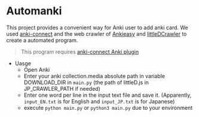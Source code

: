 # Automanki

This project provides a convenient way for Anki user to add anki card. We used [anki-connect](https://github.com/FooSoft/anki-connect) and the web crawler of [Ankieasy](https://github.com/ex860/Ankieasy) and [littleDCrawler](https://github.com/ex860/littleDCrawler) to create a automated program.

> This program requires [anki-connect Anki plugin](https://ankiweb.net/shared/info/2055492159)

- Uasge
  - Open Anki
  - Enter your anki collection.media absolute path in variable DOWNLOAD_DIR in `main.py` (the path of littleD.js in JP_CRAWLER_PATH if needed)
  - Enter one word per line in the input text file and save it. (Apparently, `input_EN.txt` is for English and `input_JP.txt` is for Japanese)
  - execute `python main.py` or `python3 main.py` due to your environment
